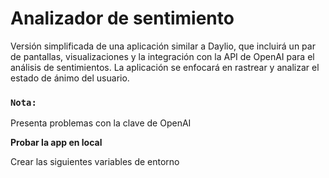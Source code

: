 # Analizador de sentimiento

Versión simplificada de una aplicación similar a Daylio, que incluirá un par de pantallas, visualizaciones y la integración con la API de OpenAI para el análisis de sentimientos. La aplicación se enfocará en rastrear y analizar el estado de ánimo del usuario.

### `Nota:`

Presenta problemas con la clave de OpenAI

**Probar la app en local**

Crear las siguientes variables de entorno
